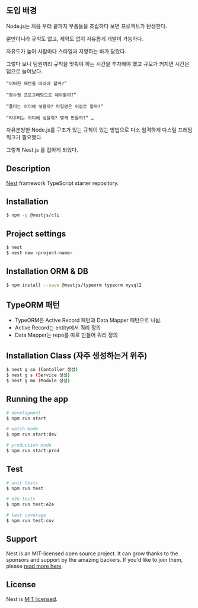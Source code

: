 ## 도입 배경

Node.js는 처음 부터 끝까지 부품들을 조립하다 보면 프로젝트가 탄생한다.

뿐만아니라 규칙도 없고, 제약도 없이 자유롭게 개발이 가능하다.

자유도가 높아 사람마다 스타일과 지향하는 바가 달랐다.

그렇다 보니 팀원끼리 규칙을 맞춰야 하는 시간을 투자해야 했고 규모가 커지면 시간은 덤으로 늘어났다.

    “어떠한 패턴을 따라야 할까?”

    “함수형 프로그래밍으로 해야할까?“

    “폴더는 어디에 넣을까? 파일명은 이걸로 할까?“

    “라우터는 어디에 넣을까? 몇개 만들까?“ …

자유분방한 Node.js를 구조가 있는 규칙이 있는 방법으로 다소 엄격하게 다스릴 프레임워크가 필요했다.

그렇게 Nest.js 를 접하게 되었다.

## Description

[Nest](https://github.com/nestjs/nest) framework TypeScript starter repository.

## Installation

```bash
$ npm -g @nestjs/cli
```

## Project settings
```bash
$ nest
$ nest new <project-name>
```

## Installation ORM & DB

```bash
$ npm install --save @nestjs/typeorm typeorm mysql2
```

## TypeORM 패턴
- TypeORM은 Active Record 패턴과 Data Mapper 패턴으로 나뉨.
- Active Record는 entity에서 쿼리 정의
- Data Mapper는 repo를 따로 만들어 쿼리 정의

## Installation Class (자주 생성하는거 위주)

```bash
$ nest g co (Contoller 생성)
$ nest g s (Service 생성)
$ nest g mo (Module 생성)
```

## Running the app

```bash
# development
$ npm run start

# watch mode
$ npm run start:dev

# production mode
$ npm run start:prod
```

## Test

```bash
# unit tests
$ npm run test

# e2e tests
$ npm run test:e2e

# test coverage
$ npm run test:cov
```

## Support

Nest is an MIT-licensed open source project. It can grow thanks to the sponsors and support by the amazing backers. If you'd like to join them, please [read more here](https://docs.nestjs.com/support).

## License

Nest is [MIT licensed](LICENSE).
